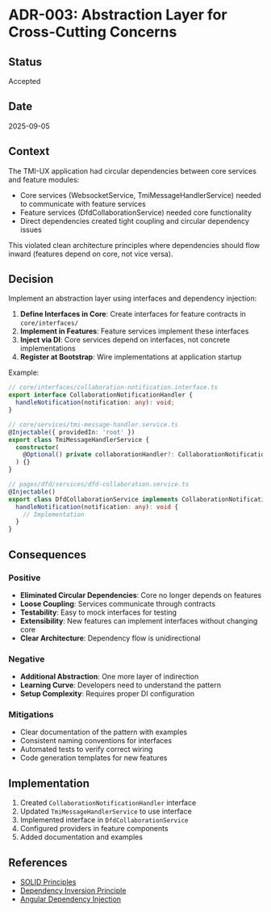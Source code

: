 # ADR-003: Abstraction Layer for Cross-Cutting Concerns

## Status
Accepted

## Date
2025-09-05

## Context
The TMI-UX application had circular dependencies between core services and feature modules:
- Core services (WebsocketService, TmiMessageHandlerService) needed to communicate with feature services
- Feature services (DfdCollaborationService) needed core functionality
- Direct dependencies created tight coupling and circular dependency issues

This violated clean architecture principles where dependencies should flow inward (features depend on core, not vice versa).

## Decision
Implement an abstraction layer using interfaces and dependency injection:

1. **Define Interfaces in Core**: Create interfaces for feature contracts in `core/interfaces/`
2. **Implement in Features**: Feature services implement these interfaces
3. **Inject via DI**: Core services depend on interfaces, not concrete implementations
4. **Register at Bootstrap**: Wire implementations at application startup

Example:
```typescript
// core/interfaces/collaboration-notification.interface.ts
export interface CollaborationNotificationHandler {
  handleNotification(notification: any): void;
}

// core/services/tmi-message-handler.service.ts
@Injectable({ providedIn: 'root' })
export class TmiMessageHandlerService {
  constructor(
    @Optional() private collaborationHandler?: CollaborationNotificationHandler
  ) {}
}

// pages/dfd/services/dfd-collaboration.service.ts
@Injectable()
export class DfdCollaborationService implements CollaborationNotificationHandler {
  handleNotification(notification: any): void {
    // Implementation
  }
}
```

## Consequences

### Positive
- **Eliminated Circular Dependencies**: Core no longer depends on features
- **Loose Coupling**: Services communicate through contracts
- **Testability**: Easy to mock interfaces for testing
- **Extensibility**: New features can implement interfaces without changing core
- **Clear Architecture**: Dependency flow is unidirectional

### Negative
- **Additional Abstraction**: One more layer of indirection
- **Learning Curve**: Developers need to understand the pattern
- **Setup Complexity**: Requires proper DI configuration

### Mitigations
- Clear documentation of the pattern with examples
- Consistent naming conventions for interfaces
- Automated tests to verify correct wiring
- Code generation templates for new features

## Implementation
1. Created `CollaborationNotificationHandler` interface
2. Updated `TmiMessageHandlerService` to use interface
3. Implemented interface in `DfdCollaborationService`
4. Configured providers in feature components
5. Added documentation and examples

## References
- [SOLID Principles](https://en.wikipedia.org/wiki/SOLID)
- [Dependency Inversion Principle](https://en.wikipedia.org/wiki/Dependency_inversion_principle)
- [Angular Dependency Injection](https://angular.io/guide/dependency-injection)